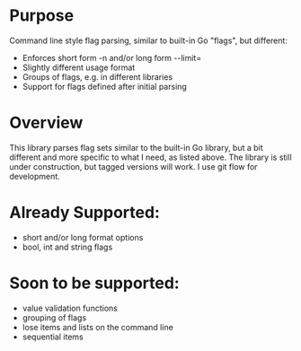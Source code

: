 # Purpose
Command line style flag parsing, similar to built-in Go "flags", but different:
* Enforces short form -n <value> and/or long form --limit=<value>
* Slightly different usage format
* Groups of flags, e.g. in different libraries
* Support for flags defined after initial parsing

# Overview
This library parses flag sets similar to the built-in Go library, but a bit different and more specific to what I need, as listed above. The library is still under construction, but tagged versions will work. I use git flow for development.

# Already Supported:
* short and/or long format options
* bool, int and string flags

# Soon to be supported:
* value validation functions
* grouping of flags
* lose items and lists on the command line
* sequential items

